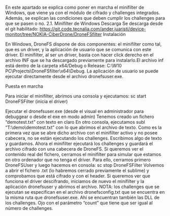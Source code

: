 En este apartado se explica como poner en marcha el minifilter de Windows, que viene ya con el módulo de cifrado y challenges integrados. Además, se explican las condiciones que deben cumplir los challenges para que se pasen o no.
2.1.	Minifilter de Windows
Descarga
Se descarga desde el git habilitado: 
https://git.code.tecnalia.com/ander.juaristi/device-monitor/tree/NOKIA-CiberDrone/DroneFSfilter
Instalación

En Windows, DroneFS dispone de dos componentes: el minifilter como tal, que es un driver, y la aplicación de usuario que se comunica con este driver. 
El minifilter, al ser un driver, basta con hacer click derecho en el archivo INF que se ha descargado previamente para instalarlo.El archivo inf está dentro de la carpeta x64/Debug o Release: C:\W10 PC\Projects\DroneFSfilter\x64\Debug. La aplicación de usuario se puede ejecutar directamente desde el archivo dronefsuser.exe.

Puesta en marcha

Para iniciar el minifilter, abrimos una consola y ejecutamos:
 	sc start DroneFSFilter (inicia el driver)

Ejecutar el dronefsuser.exe (desde el visual en administrador para debuggear o desde el exe en modo admin)
Tenemos creado un fichero “demotest.txt” con texto en claro
En otro consola, ejecutamos 
subl “T:\demo\demotest.txt” 
con lo que abrimos el archivo de texto. 
Como es la primera vez que se abre dicho archivo con el minifilter activo y no posee cabecera, no se están ejecutando los challenges. 
Escribimos algo de texto y guardamos. Ahora el minifilter ejecutará los challenges y guardará el archivo cifrado con una cabecera de DroneFS.
Si queremos ver el contenido real del fichero, cerramos el minifilter para simular que estamos en otro ordenador que no tenga el driver. Para ello, cerramos primero DroneFSUser y luego hacemos en consola:
	sc stop DroneFSFilter
Volvemos a abrir el fichero .txt (lo habremos cerrado previamente el sublime) y comprobamos que está cifrado y con el header.
Si queremos ver que funciona el driver descifrando, iniciamos de nuevo el minifilter y la aplicación dronefsuser y abrimos el archivo.
NOTA: los challenges que se ejecutan se especifican en el archivo dronefsconfig.txt que se encuentra en la misma ruta que dronefsuser.exe. Ahí se encuentran también las DLL de los challenges. Ojo con el parámetro “count” que tiene que ser igual al número de challenges.

